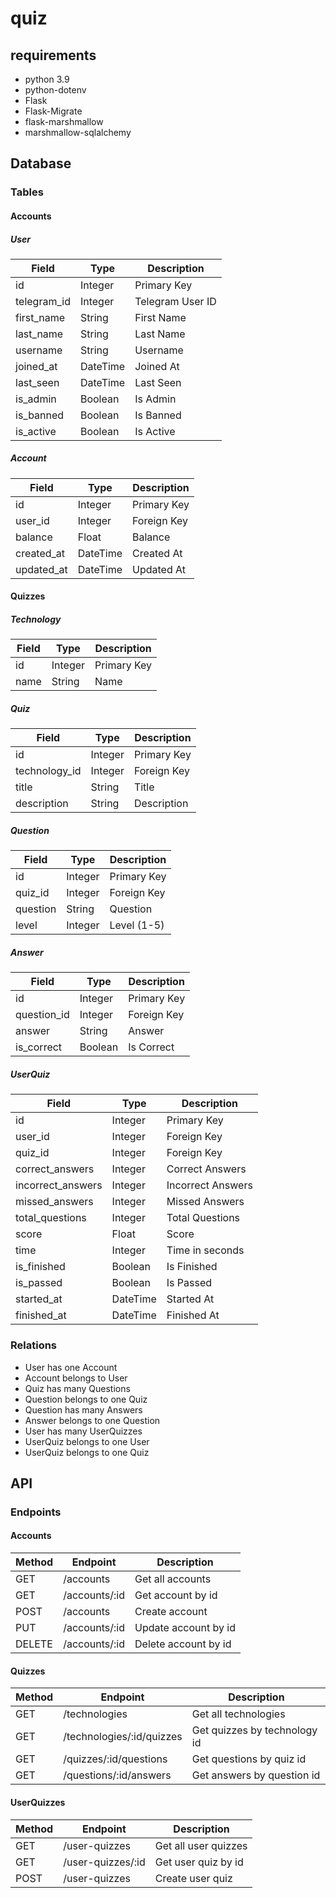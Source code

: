 # quiz

## requirements

- python 3.9
- python-dotenv
- Flask
- Flask-Migrate
- flask-marshmallow
- marshmallow-sqlalchemy

## Database

### Tables

#### Accounts

##### User

| Field | Type | Description |
| --- | --- | --- |
| id | Integer | Primary Key |
| telegram_id | Integer | Telegram User ID |
| first_name | String | First Name |
| last_name | String | Last Name |
| username | String | Username |
| joined_at | DateTime | Joined At |
| last_seen | DateTime | Last Seen |
| is_admin | Boolean | Is Admin |
| is_banned | Boolean | Is Banned |
| is_active | Boolean | Is Active |

##### Account

| Field | Type | Description |
| --- | --- | --- |
| id | Integer | Primary Key |
| user_id | Integer | Foreign Key |
| balance | Float | Balance |
| created_at | DateTime | Created At |
| updated_at | DateTime | Updated At |

#### Quizzes

##### Technology

| Field | Type | Description |
| --- | --- | --- |
| id | Integer | Primary Key |
| name | String | Name |

##### Quiz

| Field | Type | Description |
| --- | --- | --- |
| id | Integer | Primary Key |
| technology_id | Integer | Foreign Key |
| title | String | Title |
| description | String | Description |

##### Question

| Field | Type | Description |
| --- | --- | --- |
| id | Integer | Primary Key |
| quiz_id | Integer | Foreign Key |
| question | String | Question |
| level | Integer | Level (1-5) |

##### Answer

| Field | Type | Description |
| --- | --- | --- |
| id | Integer | Primary Key |
| question_id | Integer | Foreign Key |
| answer | String | Answer |
| is_correct | Boolean | Is Correct |

##### UserQuiz

| Field | Type | Description |
| --- | --- | --- |
| id | Integer | Primary Key |
| user_id | Integer | Foreign Key |
| quiz_id | Integer | Foreign Key |
| correct_answers | Integer | Correct Answers |
| incorrect_answers | Integer | Incorrect Answers |
| missed_answers | Integer | Missed Answers |
| total_questions | Integer | Total Questions |
| score | Float | Score |
| time | Integer | Time in seconds |
| is_finished | Boolean | Is Finished |
| is_passed | Boolean | Is Passed |
| started_at | DateTime | Started At |
| finished_at | DateTime | Finished At |

### Relations

- User has one Account
- Account belongs to User
- Quiz has many Questions
- Question belongs to one Quiz
- Question has many Answers
- Answer belongs to one Question
- User has many UserQuizzes
- UserQuiz belongs to one User
- UserQuiz belongs to one Quiz

## API

### Endpoints

#### Accounts

| Method | Endpoint | Description |
| --- | --- | --- |
| GET | /accounts | Get all accounts |
| GET | /accounts/:id | Get account by id |
| POST | /accounts | Create account |
| PUT | /accounts/:id | Update account by id |
| DELETE | /accounts/:id | Delete account by id |

#### Quizzes

| Method | Endpoint | Description |
| --- | --- | --- |
| GET | /technologies | Get all technologies |
| GET | /technologies/:id/quizzes | Get quizzes by technology id |
| GET | /quizzes/:id/questions | Get questions by quiz id |
| GET | /questions/:id/answers | Get answers by question id |

#### UserQuizzes

| Method | Endpoint | Description |
| --- | --- | --- |
| GET | /user-quizzes | Get all user quizzes |
| GET | /user-quizzes/:id | Get user quiz by id |
| POST | /user-quizzes | Create user quiz |


